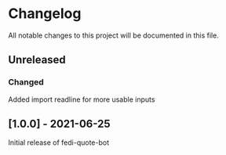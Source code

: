 # Changelog   
All notable changes to this project will be documented in this file.   

## Unreleased
### Changed
Added import readline for more usable inputs

## [1.0.0] - 2021-06-25   
Initial release of fedi-quote-bot   
